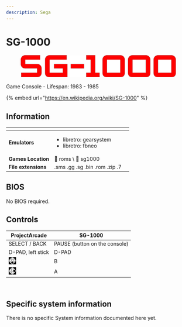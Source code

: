 ```yaml
---
description: Sega
---
```


# SG-1000

<figure><img src="https://raw.githubusercontent.com/fabricecaruso/es-theme-carbon/master/art/logos/sg-1000.svg" alt=""><figcaption></figcaption></figure>

Game Console - Lifespan: 1983 - 1985

{% embed url="https://en.wikipedia.org/wiki/SG-1000" %}

## Information

<table data-header-hidden><thead><tr><th></th><th></th><th data-hidden></th></tr></thead><tbody><tr><td><strong>Emulators</strong></td><td><ul><li>libretro: gearsystem</li><li>libretro: fbneo</li></ul></td><td></td></tr><tr><td><strong>Games Location</strong></td><td><span data-gb-custom-inline data-tag="emoji" data-code="1f4c1">📁</span> roms \ <span data-gb-custom-inline data-tag="emoji" data-code="1f4c2">📂</span> sg1000</td><td></td></tr><tr><td><strong>File extensions</strong></td><td>.sms .gg .sg .bin .rom .zip .7</td><td></td></tr></tbody></table>

## BIOS

No BIOS required.

## Controls

| ProjectArcade                                                  | SG-1000                       |
| --------------------------------------------------------- | ----------------------------- |
| SELECT / BACK                                             | PAUSE (button on the console) |
| D-PAD, left stick                                         | D-PAD                         |
| ![A](<../../../../.gitbook/assets/image (1) (2) (1).png>) | B                             |
| ![B](<../../../../.gitbook/assets/image (4) (1).png>)     | A                             |

<figure><img src="https://i.imgur.com/diLUXXB.png" alt=""><figcaption></figcaption></figure>

## Specific system information

There is no specific System information documented here yet.
